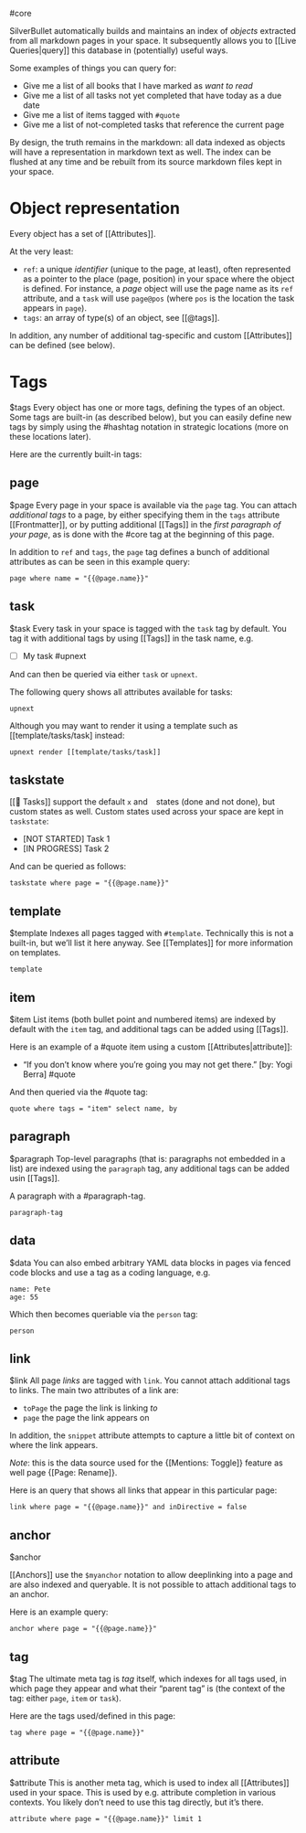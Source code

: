 #core

SilverBullet automatically builds and maintains an index of _objects_ extracted from all markdown pages in your space. It subsequently allows you to [[Live Queries|query]] this database in (potentially) useful ways.

Some examples of things you can query for:
* Give me a list of all books that I have marked as _want to read_
* Give me a list of all tasks not yet completed that have today as a due date
* Give me a list of items tagged with `#quote`
* Give me a list of not-completed tasks that reference the current page

By design, the truth remains in the markdown: all data indexed as objects will have a representation in markdown text as well. The index can be flushed at any time and be rebuilt from its source markdown files kept in your space.

# Object representation
Every object has a set of [[Attributes]].

At the very least:
* `ref`: a unique _identifier_ (unique to the page, at least), often represented as a pointer to the place (page, position) in your space where the object is defined. For instance, a _page_ object will use the page name as its `ref` attribute, and a `task` will use `page@pos` (where `pos` is the location the task appears in `page`).
* `tags`: an array of type(s) of an object, see [[@tags]].

In addition, any number of additional tag-specific and custom [[Attributes]] can be defined (see below).

# Tags
$tags
Every object has one or more tags, defining the types of an object. Some tags are built-in (as described below), but you can easily define new tags by simply using the #hashtag notation in strategic locations (more on these locations later).

Here are the currently built-in tags:

## page
$page
Every page in your space is available via the `page` tag. You can attach _additional tags_ to a page, by either specifying them in the `tags` attribute [[Frontmatter]], or by putting additional [[Tags]] in the _first paragraph of your page_, as is done with the #core tag at the beginning of this page.

In addition to `ref` and `tags`, the `page` tag defines a bunch of additional attributes as can be seen in this example query:

```query
page where name = "{{@page.name}}"
```

## task
$task
Every task in your space is tagged with the `task` tag by default. You tag it with additional tags by using [[Tags]] in the task name, e.g.

* [ ] My task #upnext 

And can then be queried via either `task` or `upnext`. 

The following query shows all attributes available for tasks:

```query
upnext
```
Although you may want to render it using a template such as [[template/tasks/task] instead:

```query
upnext render [[template/tasks/task]]
```

## taskstate
[[🔌 Tasks]] support the default `x` and ` ` states (done and not done), but custom states as well. Custom states used across your space are kept in `taskstate`:

* [NOT STARTED] Task 1
* [IN PROGRESS] Task 2

And can be queried as follows:

```query
taskstate where page = "{{@page.name}}"
```

## template
$template
Indexes all pages tagged with `#template`. Technically this is not a built-in, but we’ll list it here anyway. See [[Templates]] for more information on templates.

```query
template
```


## item
$item
List items (both bullet point and numbered items) are indexed by default with the `item` tag, and additional tags can be added using [[Tags]].

Here is an example of a #quote item using a custom [[Attributes|attribute]]:

* “If you don’t know where you’re going you may not get there.” [by: Yogi Berra] #quote

And then queried via the #quote tag:

```query 
quote where tags = "item" select name, by
```

## paragraph
$paragraph
Top-level paragraphs (that is: paragraphs not embedded in a list) are indexed using the `paragraph` tag, any additional tags can be added usin [[Tags]].

A paragraph with a #paragraph-tag.

```query
paragraph-tag
```

## data
$data
You can also embed arbitrary YAML data blocks in pages via fenced code blocks and use a tag as a coding language, e.g.

```#person
name: Pete
age: 55
```

Which then becomes queriable via the `person` tag:

```query
person 
```

## link
$link
All page _links_ are tagged with `link`. You cannot attach additional tags to links. The main two attributes of a link are:

* `toPage` the page the link is linking _to_
* `page` the page the link appears on

In addition, the `snippet` attribute attempts to capture a little bit of context on where the link appears.

_Note_: this is the data source used for the {[Mentions: Toggle]} feature as well page {[Page: Rename]}.

Here is an query that shows all links that appear in this particular page:

```query
link where page = "{{@page.name}}" and inDirective = false 
```

## anchor
$anchor

[[Anchors]] use the `$myanchor` notation to allow deeplinking into a page and are also indexed and queryable. It is not possible to attach additional tags to an anchor.

Here is an example query:

```query
anchor where page = "{{@page.name}}"
```

## tag
$tag
The ultimate meta tag is _tag_ itself, which indexes for all tags used, in which page they appear and what their “parent tag” is (the context of the tag: either `page`, `item` or `task`).

Here are the tags used/defined in this page:

```query
tag where page = "{{@page.name}}" 
```

## attribute
$attribute
This is another meta tag, which is used to index all [[Attributes]] used in your space. This is used by e.g. attribute completion in various contexts. You likely don’t need to use this tag directly, but it’s there.

```query
attribute where page = "{{@page.name}}" limit 1 
```
